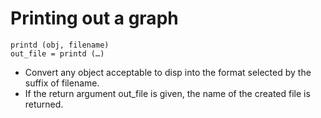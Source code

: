 # Printing out a graph
```
printd (obj, filename)
out_file = printd (…)
```
- Convert any object acceptable to disp into the format selected by the suffix of filename.
- If the return argument out_file is given, the name of the created file is returned.

